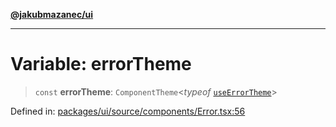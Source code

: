 [**@jakubmazanec/ui**](../README.md)

---

# Variable: errorTheme

> `const` **errorTheme**: `ComponentTheme`\<_typeof_
> [`useErrorTheme`](../functions/useErrorTheme.md)\>

Defined in:
[packages/ui/source/components/Error.tsx:56](https://github.com/jakubmazanec/tools/blob/0373298af23ca7b778987184cd6fcccd21ae54be/packages/ui/source/components/Error.tsx#L56)
